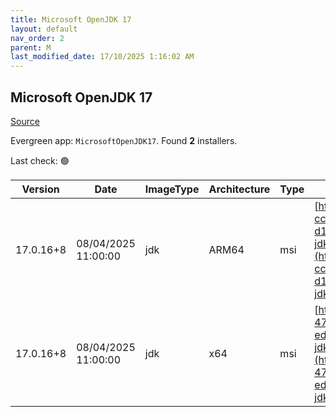 ```yaml
---
title: Microsoft OpenJDK 17
layout: default
nav_order: 2
parent: M
last_modified_date: 17/10/2025 1:16:02 AM
---
```


## Microsoft OpenJDK 17

[Source](https://www.microsoft.com/openjdk)

Evergreen app: `MicrosoftOpenJDK17`. Found **2** installers.

Last check: 🟢

| Version   | Date                | ImageType | Architecture | Type | URI                                                                                                                                                                                                                                                                                                                                                |
| --------- | ------------------- | --------- | ------------ | ---- | -------------------------------------------------------------------------------------------------------------------------------------------------------------------------------------------------------------------------------------------------------------------------------------------------------------------------------------------------- |
| 17.0.16+8 | 08/04/2025 11:00:00 | jdk       | ARM64        | msi  | [https://download.visualstudio.microsoft.com/download/pr/d6541287-cca1-4bb5-b707-d1830b11e658/e6df1ac7f1df4ccce30302e1ab692c5d/microsoft-jdk-17.0.16-windows-aarch64.msi](https://download.visualstudio.microsoft.com/download/pr/d6541287-cca1-4bb5-b707-d1830b11e658/e6df1ac7f1df4ccce30302e1ab692c5d/microsoft-jdk-17.0.16-windows-aarch64.msi) |
| 17.0.16+8 | 08/04/2025 11:00:00 | jdk       | x64          | msi  | [https://download.visualstudio.microsoft.com/download/pr/73ca8d57-4705-435a-8d56-ed9624332745/86c5df881150424ac61bd0d1da708330/microsoft-jdk-17.0.16-windows-x64.msi](https://download.visualstudio.microsoft.com/download/pr/73ca8d57-4705-435a-8d56-ed9624332745/86c5df881150424ac61bd0d1da708330/microsoft-jdk-17.0.16-windows-x64.msi)         |
